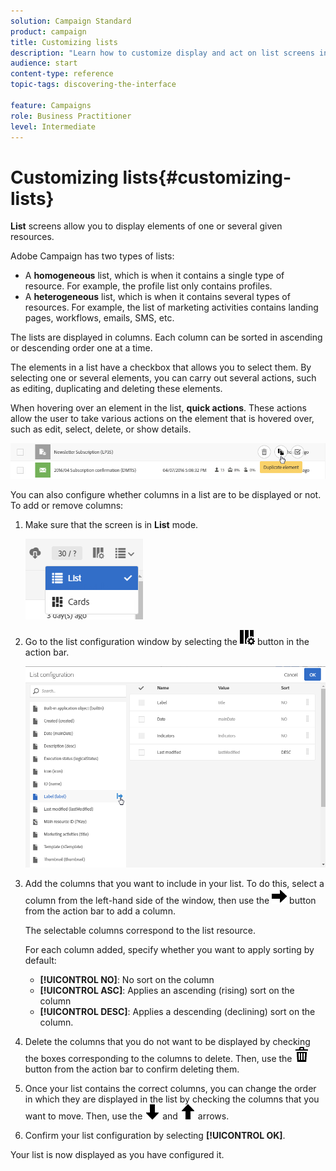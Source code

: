 ```yaml
---
solution: Campaign Standard
product: campaign
title: Customizing lists
description: "Learn how to customize display and act on list screens in Adobe Campaign Standard:sorting, filtering, deleting or duplicating elements. Lists screens display elements of one or several given resources."
audience: start
content-type: reference
topic-tags: discovering-the-interface

feature: Campaigns
role: Business Practitioner
level: Intermediate
---
```


# Customizing lists{#customizing-lists}

**List** screens allow you to display elements of one or several given resources.

Adobe Campaign has two types of lists:

* A **homogeneous** list, which is when it contains a single type of resource. For example, the profile list only contains profiles.
* A **heterogeneous** list, which is when it contains several types of resources. For example, the list of marketing activities contains landing pages, workflows, emails, SMS, etc.

The lists are displayed in columns. Each column can be sorted in ascending or descending order one at a time.

The elements in a list have a checkbox that allows you to select them. By selecting one or several elements, you can carry out several actions, such as editing, duplicating and deleting these elements.

When hovering over an element in the list, **quick actions**. These actions allow the user to take various actions on the element that is hovered over, such as edit, select, delete, or show details. 

![](assets/overview_list_quickactions.png)

You can also configure whether columns in a list are to be displayed or not. To add or remove columns:

1. Make sure that the screen is in **List** mode.

   ![](assets/export_list_mode_switch.png)

1. Go to the list configuration window by selecting the ![](assets/columnsettings.png) button in the action bar.

   ![](assets/list_configuration1.png)

1. Add the columns that you want to include in your list. To do this, select a column from the left-hand side of the window, then use the ![](assets/arrowright.png) button from the action bar to add a column.

   The selectable columns correspond to the list resource.

   For each column added, specify whether you want to apply sorting by default:

    * **[!UICONTROL NO]**: No sort on the column
    * **[!UICONTROL ASC]**: Applies an ascending (rising) sort on the column
    * **[!UICONTROL DESC]**: Applies a descending (declining) sort on the column.

1. Delete the columns that you do not want to be displayed by checking the boxes corresponding to the columns to delete. Then, use the ![](assets/delete.png) button from the action bar to confirm deleting them.
1. Once your list contains the correct columns, you can change the order in which they are displayed in the list by checking the columns that you want to move. Then, use the ![](assets/arrowdown.png) and ![](assets/arrowup.png) arrows.
1. Confirm your list configuration by selecting **[!UICONTROL OK]**.

Your list is now displayed as you have configured it.
